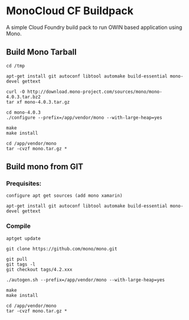 # MonoCloud CF Buildpack

A simple Cloud Foundry build pack to run OWIN based application using Mono.

## Build Mono Tarball
    cd /tmp
    
    apt-get install git autoconf libtool automake build-essential mono-devel gettext
    
    curl -O http://download.mono-project.com/sources/mono/mono-4.0.3.tar.bz2
    tar xf mono-4.0.3.tar.gz
    
    cd mono-4.0.3
    ./configure --prefix=/app/vendor/mono --with-large-heap=yes
    
    make
    make install
    
    cd /app/vendor/mono
    tar -cvzf mono.tar.gz *



## Build mono from GIT

### Prequisites:
    configure apt get sources (add mono xamarin)

    apt-get install git autoconf libtool automake build-essential mono-devel gettext
    


### Compile

    aptget update

    git clone https://github.com/mono/mono.git

    git pull
    git tags -l
    git checkout tags/4.2.xxx

    ./autogen.sh --prefix=/app/vendor/mono --with-large-heap=yes
 
    make
    make install
 
    cd /app/vendor/mono
    tar -cvzf mono.tar.gz *
